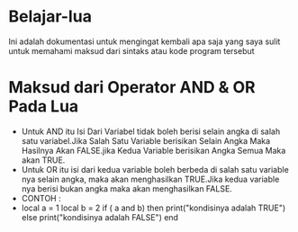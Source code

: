# Belajar-lua
Ini adalah dokumentasi untuk mengingat kembali apa saja yang saya sulit untuk memahami maksud dari sintaks atau kode program tersebut



# Maksud dari Operator AND & OR Pada Lua
- Untuk AND itu Isi Dari Variabel tidak boleh berisi selain angka di salah satu variabel.Jika Salah Satu Variable berisikan Selain Angka Maka Hasilnya Akan FALSE.jika Kedua Variable berisikan Angka Semua Maka akan TRUE.
- Untuk OR itu isi dari kedua variable boleh berbeda di salah satu variable nya selain angka, maka akan menghasilkan TRUE.Jika kedua variable nya berisi bukan angka maka akan menghasilkan FALSE.
- CONTOH :
- local a = 1
 local b = 2
 if ( a and b)
 then
 print("kondisinya adalah TRUE")
 else
 print("kondisinya adalah FALSE")
 end
